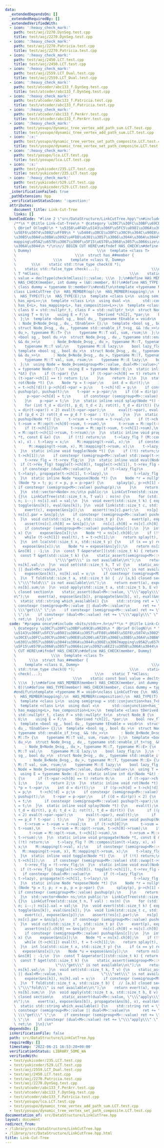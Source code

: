 ```yaml
---
data:
  _extendedDependsOn: []
  _extendedRequiredBy: []
  _extendedVerifiedWith:
  - icon: ':heavy_check_mark:'
    path: test/aoj/2270.DynSeg.test.cpp
    title: test/aoj/2270.DynSeg.test.cpp
  - icon: ':heavy_check_mark:'
    path: test/aoj/2270.Patricia.test.cpp
    title: test/aoj/2270.Patricia.test.cpp
  - icon: ':heavy_check_mark:'
    path: test/aoj/2450.LCT.test.cpp
    title: test/aoj/2450.LCT.test.cpp
  - icon: ':heavy_check_mark:'
    path: test/aoj/2559.LCT_Dual.test.cpp
    title: test/aoj/2559.LCT_Dual.test.cpp
  - icon: ':heavy_check_mark:'
    path: test/atcoder/abc133_f.DynSeg.test.cpp
    title: test/atcoder/abc133_f.DynSeg.test.cpp
  - icon: ':heavy_check_mark:'
    path: test/atcoder/abc133_f.Patricia.test.cpp
    title: test/atcoder/abc133_f.Patricia.test.cpp
  - icon: ':heavy_check_mark:'
    path: test/atcoder/abc133_f.PerArr.test.cpp
    title: test/atcoder/abc133_f.PerArr.test.cpp
  - icon: ':heavy_check_mark:'
    path: test/yosupo/dynamic_tree_vertex_add_path_sum.LCT.test.cpp
    title: test/yosupo/dynamic_tree_vertex_add_path_sum.LCT.test.cpp
  - icon: ':x:'
    path: test/yosupo/dynamic_tree_vertex_set_path_composite.LCT.test.cpp
    title: test/yosupo/dynamic_tree_vertex_set_path_composite.LCT.test.cpp
  - icon: ':heavy_check_mark:'
    path: test/yosupo/lca.LCT.test.cpp
    title: test/yosupo/lca.LCT.test.cpp
  - icon: ':x:'
    path: test/yukicoder/235.LCT.test.cpp
    title: test/yukicoder/235.LCT.test.cpp
  - icon: ':heavy_check_mark:'
    path: test/yukicoder/529.LCT.test.cpp
    title: test/yukicoder/529.LCT.test.cpp
  _isVerificationFailed: true
  _pathExtension: hpp
  _verificationStatusIcon: ':question:'
  attributes:
    document_title: Link-Cut-Tree
    links: []
  bundledCode: "#line 2 \"src/DataStructure/LinkCutTree.hpp\"\n#include <bits/stdc++.h>\n\
    /**\n * @title Link-Cut-Tree\n * @category \u30C7\u30FC\u30BF\u69CB\u9020\n *\
    \ @brief O(logN)\n * \u5358\u4F4D\u5143\u306F\u5FC5\u8981\u306A\u3057\uFF08\u9045\
    \u5EF6\u5074\u3082\uFF09\n * \u5404\u30CE\u30FC\u30C9\u304C\u90E8\u5206\u6728\u306E\
    \u30B5\u30A4\u30BA\u3092\u4FDD\u6301\u3057\u3066\u3044\u306A\u3044\u306E\u3067\
    mapping\u95A2\u6570\u3067\u306F\u5F15\u6570\u3068\u3057\u3066size\u3092\u6E21\u305B\
    \u306A\u3044\n */\n\n// BEGIN CUT HERE\n#ifndef HAS_CHECK\n#define HAS_CHECK(member,\
    \ Dummy)                              \\\n  template <class T>               \
    \                           \\\n  struct has_##member {                      \
    \                 \\\n    template <class U, Dummy>                          \
    \       \\\n    static std::true_type check(U *);                         \\\n\
    \    static std::false_type check(...);                        \\\n    static\
    \ T *mClass;                                         \\\n    static const bool\
    \ value = decltype(check(mClass))::value; \\\n  };\n#define HAS_MEMBER(member)\
    \ HAS_CHECK(member, int dummy = (&U::member, 0))\n#define HAS_TYPE(member) HAS_CHECK(member,\
    \ class dummy = typename U::member)\n#endif\n\ntemplate <typename M = void>\n\
    class LinkCutTree {\n  HAS_MEMBER(op);\n  HAS_MEMBER(mapping);\n  HAS_MEMBER(composition);\n\
    \  HAS_TYPE(T);\n  HAS_TYPE(E);\n  template <class L>\n  using semigroup = std::conjunction<has_T<L>,\
    \ has_op<L>>;\n  template <class L>\n  using dual =\n      std::conjunction<has_T<L>,\
    \ has_E<L>, has_mapping<L>, has_composition<L>>;\n  template <class tDerived,\
    \ class U = std::nullptr_t, class F = std::nullptr_t>\n  struct Node_B {\n   \
    \ using T = U;\n    using E = F;\n    tDerived *ch[2], *par;\n    bool rev_flg;\n\
    \  };\n  template <bool sg_, bool du_, typename tEnable = void>\n  struct Node_D\
    \ : Node_B<Node_D<sg_, du_, tEnable>> {};\n  template <bool sg_, bool du_>\n \
    \ struct Node_D<sg_, du_, typename std::enable_if_t<sg_ && !du_>>\n      : Node_B<Node_D<sg_,\
    \ du_>, typename M::T> {\n    typename M::T val, sum, rsum;\n  };\n  template\
    \ <bool sg_, bool du_>\n  struct Node_D<sg_, du_, typename std::enable_if_t<!sg_\
    \ && du_>>\n      : Node_B<Node_D<sg_, du_>, typename M::T, typename M::E> {\n\
    \    typename M::T val;\n    typename M::E lazy;\n    bool lazy_flg;\n  };\n \
    \ template <bool sg_, bool du_>\n  struct Node_D<sg_, du_, typename std::enable_if_t<sg_\
    \ && du_>>\n      : Node_B<Node_D<sg_, du_>, typename M::T, typename M::E> {\n\
    \    typename M::T val, sum, rsum;\n    typename M::E lazy;\n    bool lazy_flg;\n\
    \  };\n  using Node = Node_D<semigroup<M>::value, dual<M>::value>;\n  using T\
    \ = typename Node::T;\n  using E = typename Node::E;\n  static inline int dir(Node\
    \ *&t) {\n    if (t->par) {\n      if (t->par->ch[0] == t) return 0;\n      if\
    \ (t->par->ch[1] == t) return 1;\n    }\n    return 2;\n  }\n  static inline void\
    \ rot(Node *t) {\n    Node *p = t->par;\n    int d = dir(t);\n    if ((p->ch[d]\
    \ = t->ch[!d])) p->ch[d]->par = p;\n    t->ch[!d] = p;\n    if constexpr (semigroup<M>::value)\
    \ pushup(p), pushup(t);\n    t->par = p->par;\n    if ((d = dir(p)) < 2) {\n \
    \     p->par->ch[d] = t;\n      if constexpr (semigroup<M>::value) pushup(t->par);\n\
    \    }\n    p->par = t;\n  }\n  static inline void splay(Node *t) {\n    eval(t);\n\
    \    for (int t_d = dir(t), p_d; t_d < 2; rot(t), t_d = dir(t)) {\n      if ((p_d\
    \ = dir(t->par)) < 2) eval(t->par->par);\n      eval(t->par), eval(t);\n     \
    \ if (p_d < 2) rot(t_d == p_d ? t->par : t);\n    }\n  }\n  static inline void\
    \ pushup(Node *t) {\n    t->rsum = t->sum = t->val;\n    if (t->ch[0])\n     \
    \ t->sum = M::op(t->ch[0]->sum, t->sum),\n      t->rsum = M::op(t->rsum, t->ch[0]->rsum);\n\
    \    if (t->ch[1])\n      t->sum = M::op(t->sum, t->ch[1]->sum),\n      t->rsum\
    \ = M::op(t->ch[1]->rsum, t->rsum);\n  }\n  static inline void propagate(Node\
    \ *t, const E &x) {\n    if (!t) return;\n    t->lazy_flg ? (M::composition(t->lazy,\
    \ x), x) : t->lazy = x;\n    M::mapping(t->val, x);\n    if constexpr (semigroup<M>::value)\n\
    \      M::mapping(t->sum, x), M::mapping(t->rsum, x);\n    t->lazy_flg = true;\n\
    \  }\n  static inline void toggle(Node *t) {\n    if (!t) return;\n    std::swap(t->ch[0],\
    \ t->ch[1]);\n    if constexpr (semigroup<M>::value) std::swap(t->sum, t->rsum);\n\
    \    t->rev_flg = !t->rev_flg;\n  }\n  static inline void eval(Node *t) {\n  \
    \  if (t->rev_flg) toggle(t->ch[0]), toggle(t->ch[1]), t->rev_flg = false;\n \
    \   if constexpr (dual<M>::value)\n      if (t->lazy_flg)\n        propagate(t->ch[0],\
    \ t->lazy), propagate(t->ch[1], t->lazy),\n            t->lazy_flg = false;\n\
    \  }\n  static inline Node *expose(Node *t) {\n    Node *r = nullptr;\n    for\
    \ (Node *p = t; p; r = p, p = p->par) {\n      splay(p), p->ch[1] = r;\n     \
    \ if constexpr (semigroup<M>::value) pushup(p);\n    }\n    return splay(t), r;\n\
    \  }\n  std::vector<Node> ns;\n\n public:\n  LinkCutTree(std::size_t n) : ns(n)\
    \ {}\n  LinkCutTree(std::size_t n, T val) : ns(n) {\n    for (std::size_t i =\
    \ n; i--;) ns[i].val = val;\n  }\n  void evert(std::size_t k) { expose(&ns[k]),\
    \ toggle(&ns[k]), eval(&ns[k]); }\n  void link(std::size_t c, std::size_t p) {\n\
    \    evert(c), expose(&ns[p]);\n    assert(!ns[c].par);\n    ns[p].ch[1] = &ns[c],\
    \ ns[c].par = &ns[p];\n    if constexpr (semigroup<M>::value) pushup(&ns[p]);\n\
    \  }\n  void cut(std::size_t c, std::size_t p) {\n    evert(p), expose(&ns[c]);\n\
    \    assert(ns[c].ch[0] == &ns[p]);\n    ns[c].ch[0] = ns[c].ch[0]->par = nullptr;\n\
    \    if constexpr (semigroup<M>::value) pushup(&ns[c]);\n  }\n  int par(std::size_t\
    \ x) {\n    expose(&ns[x]);\n    Node *t = ns[x].ch[0];\n    if (!t) return -1;\n\
    \    while (t->ch[1]) eval(t), t = t->ch[1];\n    return splay(t), t - &ns[0];\n\
    \  }\n  int lca(std::size_t x, std::size_t y) {\n    if (x == y) return x;\n \
    \   expose(&ns[x]);\n    Node *u = expose(&ns[y]);\n    return ns[x].par ? u -\
    \ &ns[0] : -1;\n  }\n  const T &operator[](std::size_t k) { return get(k); }\n\
    \  const T &get(std::size_t k) {\n    static_assert(semigroup<M>::value || dual<M>::value,\n\
    \                  \"\\\"get\\\" is not available\\n\");\n    return expose(&ns[k]),\
    \ ns[k].val;\n  }\n  void set(std::size_t k, T v) {\n    static_assert(semigroup<M>::value\
    \ || dual<M>::value,\n                  \"\\\"set\\\" is not available\\n\");\n\
    \    expose(&ns[k]), ns[k].val = v;\n    if constexpr (semigroup<M>::value) pushup(&ns[k]);\n\
    \  }\n  T fold(std::size_t a, std::size_t b) {  // [a,b] closed section\n    static_assert(semigroup<M>::value,\
    \ \"\\\"fold\\\" is not available\\n\");\n    return evert(a), expose(&ns[b]),\
    \ ns[b].sum;\n  }\n  void apply(std::size_t a, std::size_t b, E v) {  // [a,b]\
    \ closed section\n    static_assert(dual<M>::value, \"\\\"apply\\\" is not available\\\
    n\");\n    evert(a), expose(&ns[b]), propagate(&ns[b], v), eval(&ns[b]);\n  }\n\
    \  static std::string which_available() {\n    std::string ret = \"\";\n    if\
    \ constexpr (semigroup<M>::value || dual<M>::value)\n      ret += \"\\\"set\\\"\
    \ \\\"get\\\" \";\n    if constexpr (semigroup<M>::value) ret += \"\\\"fold\\\"\
    \ \";\n    if constexpr (dual<M>::value) ret += \"\\\"apply\\\" \";\n    return\
    \ ret;\n  }\n};\n"
  code: "#pragma once\n#include <bits/stdc++.h>\n/**\n * @title Link-Cut-Tree\n *\
    \ @category \u30C7\u30FC\u30BF\u69CB\u9020\n * @brief O(logN)\n * \u5358\u4F4D\
    \u5143\u306F\u5FC5\u8981\u306A\u3057\uFF08\u9045\u5EF6\u5074\u3082\uFF09\n * \u5404\
    \u30CE\u30FC\u30C9\u304C\u90E8\u5206\u6728\u306E\u30B5\u30A4\u30BA\u3092\u4FDD\
    \u6301\u3057\u3066\u3044\u306A\u3044\u306E\u3067mapping\u95A2\u6570\u3067\u306F\
    \u5F15\u6570\u3068\u3057\u3066size\u3092\u6E21\u305B\u306A\u3044\n */\n\n// BEGIN\
    \ CUT HERE\n#ifndef HAS_CHECK\n#define HAS_CHECK(member, Dummy)              \
    \                \\\n  template <class T>                                    \
    \      \\\n  struct has_##member {                                       \\\n\
    \    template <class U, Dummy>                                 \\\n    static\
    \ std::true_type check(U *);                         \\\n    static std::false_type\
    \ check(...);                        \\\n    static T *mClass;               \
    \                          \\\n    static const bool value = decltype(check(mClass))::value;\
    \ \\\n  };\n#define HAS_MEMBER(member) HAS_CHECK(member, int dummy = (&U::member,\
    \ 0))\n#define HAS_TYPE(member) HAS_CHECK(member, class dummy = typename U::member)\n\
    #endif\n\ntemplate <typename M = void>\nclass LinkCutTree {\n  HAS_MEMBER(op);\n\
    \  HAS_MEMBER(mapping);\n  HAS_MEMBER(composition);\n  HAS_TYPE(T);\n  HAS_TYPE(E);\n\
    \  template <class L>\n  using semigroup = std::conjunction<has_T<L>, has_op<L>>;\n\
    \  template <class L>\n  using dual =\n      std::conjunction<has_T<L>, has_E<L>,\
    \ has_mapping<L>, has_composition<L>>;\n  template <class tDerived, class U =\
    \ std::nullptr_t, class F = std::nullptr_t>\n  struct Node_B {\n    using T =\
    \ U;\n    using E = F;\n    tDerived *ch[2], *par;\n    bool rev_flg;\n  };\n\
    \  template <bool sg_, bool du_, typename tEnable = void>\n  struct Node_D : Node_B<Node_D<sg_,\
    \ du_, tEnable>> {};\n  template <bool sg_, bool du_>\n  struct Node_D<sg_, du_,\
    \ typename std::enable_if_t<sg_ && !du_>>\n      : Node_B<Node_D<sg_, du_>, typename\
    \ M::T> {\n    typename M::T val, sum, rsum;\n  };\n  template <bool sg_, bool\
    \ du_>\n  struct Node_D<sg_, du_, typename std::enable_if_t<!sg_ && du_>>\n  \
    \    : Node_B<Node_D<sg_, du_>, typename M::T, typename M::E> {\n    typename\
    \ M::T val;\n    typename M::E lazy;\n    bool lazy_flg;\n  };\n  template <bool\
    \ sg_, bool du_>\n  struct Node_D<sg_, du_, typename std::enable_if_t<sg_ && du_>>\n\
    \      : Node_B<Node_D<sg_, du_>, typename M::T, typename M::E> {\n    typename\
    \ M::T val, sum, rsum;\n    typename M::E lazy;\n    bool lazy_flg;\n  };\n  using\
    \ Node = Node_D<semigroup<M>::value, dual<M>::value>;\n  using T = typename Node::T;\n\
    \  using E = typename Node::E;\n  static inline int dir(Node *&t) {\n    if (t->par)\
    \ {\n      if (t->par->ch[0] == t) return 0;\n      if (t->par->ch[1] == t) return\
    \ 1;\n    }\n    return 2;\n  }\n  static inline void rot(Node *t) {\n    Node\
    \ *p = t->par;\n    int d = dir(t);\n    if ((p->ch[d] = t->ch[!d])) p->ch[d]->par\
    \ = p;\n    t->ch[!d] = p;\n    if constexpr (semigroup<M>::value) pushup(p),\
    \ pushup(t);\n    t->par = p->par;\n    if ((d = dir(p)) < 2) {\n      p->par->ch[d]\
    \ = t;\n      if constexpr (semigroup<M>::value) pushup(t->par);\n    }\n    p->par\
    \ = t;\n  }\n  static inline void splay(Node *t) {\n    eval(t);\n    for (int\
    \ t_d = dir(t), p_d; t_d < 2; rot(t), t_d = dir(t)) {\n      if ((p_d = dir(t->par))\
    \ < 2) eval(t->par->par);\n      eval(t->par), eval(t);\n      if (p_d < 2) rot(t_d\
    \ == p_d ? t->par : t);\n    }\n  }\n  static inline void pushup(Node *t) {\n\
    \    t->rsum = t->sum = t->val;\n    if (t->ch[0])\n      t->sum = M::op(t->ch[0]->sum,\
    \ t->sum),\n      t->rsum = M::op(t->rsum, t->ch[0]->rsum);\n    if (t->ch[1])\n\
    \      t->sum = M::op(t->sum, t->ch[1]->sum),\n      t->rsum = M::op(t->ch[1]->rsum,\
    \ t->rsum);\n  }\n  static inline void propagate(Node *t, const E &x) {\n    if\
    \ (!t) return;\n    t->lazy_flg ? (M::composition(t->lazy, x), x) : t->lazy =\
    \ x;\n    M::mapping(t->val, x);\n    if constexpr (semigroup<M>::value)\n   \
    \   M::mapping(t->sum, x), M::mapping(t->rsum, x);\n    t->lazy_flg = true;\n\
    \  }\n  static inline void toggle(Node *t) {\n    if (!t) return;\n    std::swap(t->ch[0],\
    \ t->ch[1]);\n    if constexpr (semigroup<M>::value) std::swap(t->sum, t->rsum);\n\
    \    t->rev_flg = !t->rev_flg;\n  }\n  static inline void eval(Node *t) {\n  \
    \  if (t->rev_flg) toggle(t->ch[0]), toggle(t->ch[1]), t->rev_flg = false;\n \
    \   if constexpr (dual<M>::value)\n      if (t->lazy_flg)\n        propagate(t->ch[0],\
    \ t->lazy), propagate(t->ch[1], t->lazy),\n            t->lazy_flg = false;\n\
    \  }\n  static inline Node *expose(Node *t) {\n    Node *r = nullptr;\n    for\
    \ (Node *p = t; p; r = p, p = p->par) {\n      splay(p), p->ch[1] = r;\n     \
    \ if constexpr (semigroup<M>::value) pushup(p);\n    }\n    return splay(t), r;\n\
    \  }\n  std::vector<Node> ns;\n\n public:\n  LinkCutTree(std::size_t n) : ns(n)\
    \ {}\n  LinkCutTree(std::size_t n, T val) : ns(n) {\n    for (std::size_t i =\
    \ n; i--;) ns[i].val = val;\n  }\n  void evert(std::size_t k) { expose(&ns[k]),\
    \ toggle(&ns[k]), eval(&ns[k]); }\n  void link(std::size_t c, std::size_t p) {\n\
    \    evert(c), expose(&ns[p]);\n    assert(!ns[c].par);\n    ns[p].ch[1] = &ns[c],\
    \ ns[c].par = &ns[p];\n    if constexpr (semigroup<M>::value) pushup(&ns[p]);\n\
    \  }\n  void cut(std::size_t c, std::size_t p) {\n    evert(p), expose(&ns[c]);\n\
    \    assert(ns[c].ch[0] == &ns[p]);\n    ns[c].ch[0] = ns[c].ch[0]->par = nullptr;\n\
    \    if constexpr (semigroup<M>::value) pushup(&ns[c]);\n  }\n  int par(std::size_t\
    \ x) {\n    expose(&ns[x]);\n    Node *t = ns[x].ch[0];\n    if (!t) return -1;\n\
    \    while (t->ch[1]) eval(t), t = t->ch[1];\n    return splay(t), t - &ns[0];\n\
    \  }\n  int lca(std::size_t x, std::size_t y) {\n    if (x == y) return x;\n \
    \   expose(&ns[x]);\n    Node *u = expose(&ns[y]);\n    return ns[x].par ? u -\
    \ &ns[0] : -1;\n  }\n  const T &operator[](std::size_t k) { return get(k); }\n\
    \  const T &get(std::size_t k) {\n    static_assert(semigroup<M>::value || dual<M>::value,\n\
    \                  \"\\\"get\\\" is not available\\n\");\n    return expose(&ns[k]),\
    \ ns[k].val;\n  }\n  void set(std::size_t k, T v) {\n    static_assert(semigroup<M>::value\
    \ || dual<M>::value,\n                  \"\\\"set\\\" is not available\\n\");\n\
    \    expose(&ns[k]), ns[k].val = v;\n    if constexpr (semigroup<M>::value) pushup(&ns[k]);\n\
    \  }\n  T fold(std::size_t a, std::size_t b) {  // [a,b] closed section\n    static_assert(semigroup<M>::value,\
    \ \"\\\"fold\\\" is not available\\n\");\n    return evert(a), expose(&ns[b]),\
    \ ns[b].sum;\n  }\n  void apply(std::size_t a, std::size_t b, E v) {  // [a,b]\
    \ closed section\n    static_assert(dual<M>::value, \"\\\"apply\\\" is not available\\\
    n\");\n    evert(a), expose(&ns[b]), propagate(&ns[b], v), eval(&ns[b]);\n  }\n\
    \  static std::string which_available() {\n    std::string ret = \"\";\n    if\
    \ constexpr (semigroup<M>::value || dual<M>::value)\n      ret += \"\\\"set\\\"\
    \ \\\"get\\\" \";\n    if constexpr (semigroup<M>::value) ret += \"\\\"fold\\\"\
    \ \";\n    if constexpr (dual<M>::value) ret += \"\\\"apply\\\" \";\n    return\
    \ ret;\n  }\n};\n"
  dependsOn: []
  isVerificationFile: false
  path: src/DataStructure/LinkCutTree.hpp
  requiredBy: []
  timestamp: '2022-06-21 16:53:28+09:00'
  verificationStatus: LIBRARY_SOME_WA
  verifiedWith:
  - test/yukicoder/235.LCT.test.cpp
  - test/yukicoder/529.LCT.test.cpp
  - test/aoj/2559.LCT_Dual.test.cpp
  - test/aoj/2450.LCT.test.cpp
  - test/aoj/2270.Patricia.test.cpp
  - test/aoj/2270.DynSeg.test.cpp
  - test/atcoder/abc133_f.PerArr.test.cpp
  - test/atcoder/abc133_f.DynSeg.test.cpp
  - test/atcoder/abc133_f.Patricia.test.cpp
  - test/yosupo/lca.LCT.test.cpp
  - test/yosupo/dynamic_tree_vertex_add_path_sum.LCT.test.cpp
  - test/yosupo/dynamic_tree_vertex_set_path_composite.LCT.test.cpp
documentation_of: src/DataStructure/LinkCutTree.hpp
layout: document
redirect_from:
- /library/src/DataStructure/LinkCutTree.hpp
- /library/src/DataStructure/LinkCutTree.hpp.html
title: Link-Cut-Tree
---
```

